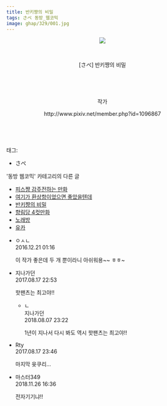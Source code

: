 ```yaml
---
title: 반키쨩의 비밀
tags: さぺ 동방_웹코믹
image: ghap/329/001.jpg
---
```

<div class="article">
<p style="text-align: center; clear: none; float: none;"><img src="{{ site.nasurl }}/ghap/329/001.jpg"/></p>
<p style="text-align: center; clear: none; float: none;"><br/></p>
<p style="text-align: center; clear: none; float: none;">[さぺ] 반키쨩의 비밀</p>
<p style="text-align: center; clear: none; float: none;"><br/></p>
<p style="text-align: center; clear: none; float: none;"><br/></p>
<p style="text-align: center; clear: none; float: none;">작가</p>
<p style="text-align: center; clear: none; float: none;">http://www.pixiv.net/member.php?id=1096867</p>
<p style="text-align: center; clear: none; float: none;"><br/></p>
<p><br/></p>
</div><div class="tagTrail">
<p>태그: </p>
<ul>
<li>さぺ</li>
</ul>
</div><div class="another">
<p>'동방 웹코믹' 카테고리의 다른 글</p>
<ul>
<li><a href="/2016-06-20-ghap_355">피스쨩 감주전하는 만화</a></li>
<li><a href="/2016-06-20-ghap_333">여기가 환상항이었으면 좋았을텐데</a></li>
<li><a href="/2016-06-20-ghap_329">반키쨩의 비밀</a></li>
<li><a href="/2016-06-20-ghap_325">향림당 4컷만화</a></li>
<li><a href="/2016-06-20-ghap_324">노래방</a></li>
<li><a href="/2016-06-20-ghap_320">유카</a></li>
</ul>
</div><div class="cb_module cb_fluid">
<div class="cb_wrt cb_profile">
<div class="comment">
<ul>
<li class="cb_thumb_off" id="comment14874466">
<div class="cb_comment_area">
<div class="cb_info_area">
<div class="cb_section">
<span class="cb_nick_name">ㅇㅅㄴ</span>
</div>
<div class="cb_section">
<span class="cb_date">2016.12.21 01:16 </span>
</div>
</div>
<div class="cb_dsc_comment">
<p class="cb_dsc">
											이 작가 좋은데 두 개 뿐이라니 아쉬워용~~ ㅎㅎ~
										</p>
</div>
</div></li>
<li class="cb_thumb_off" id="comment15062361">
<div class="cb_comment_area">
<div class="cb_info_area">
<div class="cb_section">
<span class="cb_nick_name">지나가던</span>
</div>
<div class="cb_section">
<span class="cb_date">2017.08.17 22:53 </span>
</div>
</div>
<div class="cb_dsc_comment">
<p class="cb_dsc">
											핫팬츠는 최고야!!
										</p>
</div>
<ul>
<li class="cb_thumb_off" id="comment15302894">
<span class="cb_bu_subnode">ㄴ</span>
<div class="cb_comment_area">
<div class="cb_info_area">
<div class="cb_section">
<span class="cb_nick_name">지나가던</span>
</div>
<div class="cb_section">
<span class="cb_date">2018.08.07 23:22 </span>
</div>
</div>
<div class="cb_dsc_comment">
<p class="cb_dsc">
																1년이 지나서 다시 봐도 역시 핫팬츠는 최고야!!
															</p>
</div>
</div>
</li>
</ul>
</div></li>
<li class="cb_thumb_off" id="comment15062404">
<div class="cb_comment_area">
<div class="cb_info_area">
<div class="cb_section">
<span class="cb_nick_name">Rty</span>
</div>
<div class="cb_section">
<span class="cb_date">2017.08.17 23:46 </span>
</div>
</div>
<div class="cb_dsc_comment">
<p class="cb_dsc">
											마지막 윳쿠리...
										</p>
</div>
</div></li>
<li class="cb_thumb_off" id="comment15378780">
<div class="cb_comment_area">
<div class="cb_info_area">
<div class="cb_section">
<span class="cb_nick_name">마스터349</span>
</div>
<div class="cb_section">
<span class="cb_date">2018.11.26 16:36 </span>
</div>
</div>
<div class="cb_dsc_comment">
<p class="cb_dsc">
											전자기기냐!!
										</p>
</div>
</div></li>
</ul>
</div>
</div><!-- commentList close -->
</div>